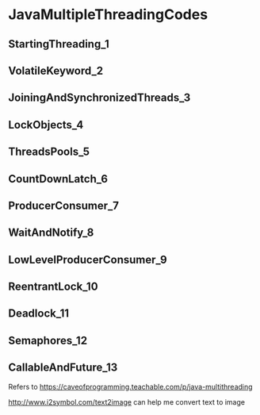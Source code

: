 # JavaMultipleThreadingCodes

## StartingThreading_1
## VolatileKeyword_2
## JoiningAndSynchronizedThreads_3
## LockObjects_4
## ThreadsPools_5
## CountDownLatch_6
## ProducerConsumer_7
## WaitAndNotify_8
## LowLevelProducerConsumer_9
## ReentrantLock_10
## Deadlock_11
## Semaphores_12
## CallableAndFuture_13

Refers to https://caveofprogramming.teachable.com/p/java-multithreading

http://www.i2symbol.com/text2image can help me convert text to image

